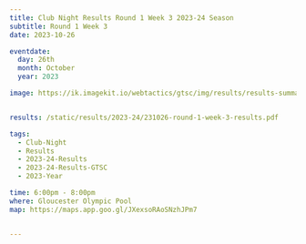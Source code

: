 ```yaml
---
title: Club Night Results Round 1 Week 3 2023-24 Season
subtitle: Round 1 Week 3
date: 2023-10-26

eventdate:
  day: 26th
  month: October
  year: 2023

image: https://ik.imagekit.io/webtactics/gtsc/img/results/results-summary-3.jpg


results: /static/results/2023-24/231026-round-1-week-3-results.pdf

tags:
  - Club-Night
  - Results
  - 2023-24-Results
  - 2023-24-Results-GTSC
  - 2023-Year

time: 6:00pm - 8:00pm
where: Gloucester Olympic Pool
map: https://maps.app.goo.gl/JXexsoRAoSNzhJPm7


---
```





